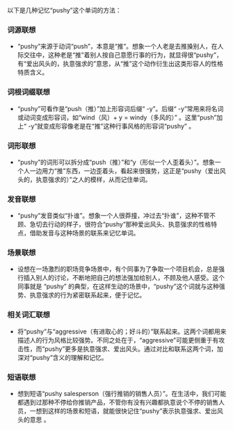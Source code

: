 以下是几种记忆“pushy”这个单词的方法：

### 词源联想
 - “pushy”来源于动词“push”，本意是“推”。想象一个人老是去推搡别人，在人际交往中，这种老是“推”着别人按自己意愿行事的行为，就显得很“pushy”，有“爱出风头的，执意强求的”意思，从“推”这个动作衍生出这类形容人的性格特质含义。

### 词根词缀联想
 - “pushy”可看作是“push（推）”加上形容词后缀“ -y”。后缀“ -y”常用来将名词或动词变成形容词，如“wind（风）+ y = windy（多风的）” 。这里“push”加上“ -y”就变成形容像老是在“推”这种行事风格的形容词“pushy” 。

### 词形联想
 - “pushy”的词形可以拆分成“push（推）”和“y（形似一个人歪着头）”。想象一个人一边用力“推”东西，一边歪着头，看起来很强势，这正是“pushy（爱出风头的，执意强求的）”之人的模样，从而记住单词。

### 发音联想
 - “pushy”发音类似“扑谁”。想象一个人很莽撞，冲过去“扑谁”，这种不管不顾、急切去行动的样子，很符合“pushy”那种爱出风头、执意强求的性格特点，借助发音与这种场景的联系来记忆单词。

### 场景联想
 - 设想在一场激烈的职场竞争场景中，有个同事为了争取一个项目机会，总是强行插入别人的讨论，不断地把自己的想法强加给别人，不顾及他人感受。这个同事就是 “pushy” 的典型，在这样生动的场景中，“pushy”这个词就与这种强势、执意强求的行为紧密联系起来，便于记忆。

### 相关词汇联想
 - 将“pushy”与“aggressive（有进取心的；好斗的）”联系起来。这两个词都用来描述人的行为风格比较强势。不同之处在于，“aggressive”可能更侧重于有攻击性，而“pushy”更多是执意强求、爱出风头。通过对比和联系这两个词，加深对“pushy”含义的理解和记忆。

### 短语联想
 - 想到短语“pushy salesperson（强行推销的销售人员）”。在生活中，我们可能都遇到过那种不停给你推销产品，不管你有没有兴趣都执意说个不停的销售人员，一想到这样的场景和短语，就能很快记住“pushy”表示执意强求、爱出风头的意思 。 